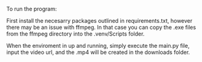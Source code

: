 To run the program:

First install the necesarry packages outlined in requirements.txt, however there may be an issue with ffmpeg.
In that case you can copy the .exe files from the ffmpeg directory into the .venv/Scripts folder.

When the enviroment in up and running, simply execute the main.py file, input the video url, and the .mp4 will be created in the downloads folder.
